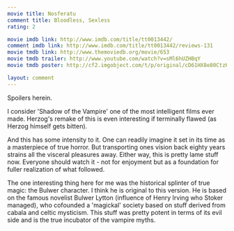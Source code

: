 ```yaml
---
movie title: Nosferatu
comment title: Bloodless, Sexless
rating: 2

movie imdb link: http://www.imdb.com/title/tt0013442/
comment imdb link: http://www.imdb.com/title/tt0013442/reviews-131
movie tmdb link: http://www.themoviedb.org/movie/653
movie tmdb trailer: http://www.youtube.com/watch?v=sMl6hUZHBqY
movie tmdb poster: http://cf2.imgobject.com/t/p/original/cD61HX8e80CtzHIq4BFGFg5TR0A.jpg

layout: comment
---
```


Spoilers herein.

I consider 'Shadow of the Vampire' one of the most intelligent films ever made. Herzog's  remake of this is even interesting if terminally flawed (as Herzog himself gets bitten).

And this has some intensity to it. One can readily imagine it set in its time as a masterpiece  of true horror. But transporting ones vision back eighty years strains all the visceral  pleasures away. Either way, this is pretty lame stuff now. Everyone should watch it - not for  enjoyment but as a foundation for fuller realization of what followed.

The one interesting thing here for me was the historical splinter of true magic: the Bulwer  character. I think he is original to this version. He is based on the famous novelist Bulwer  Lytton (influence of Henry Irving who Stoker managed), who cofounded a 'magickal' society  based on stuff derived from cabala and celtic mysticism. This stuff was pretty potent in  terms of its evil side and is the true incubator of the vampire myths.